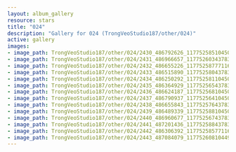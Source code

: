 ```yaml
---
layout: album_gallery
resource: stars
title: "024"
description: "Gallery for 024 (TrongVeoStudio187/other/024)"
active: gallery
images:
- image_path: TrongVeoStudio187/other/024/2430_486792626_1177525851045020_6024920736212004572_n.jpg
- image_path: TrongVeoStudio187/other/024/2431_486966657_1177526034378335_9192490302896528317_n.jpg
- image_path: TrongVeoStudio187/other/024/2432_486655226_1177525877711684_8264478410504160632_n.jpg
- image_path: TrongVeoStudio187/other/024/2433_486515890_1177525804378358_1118712256508561684_n.jpg
- image_path: TrongVeoStudio187/other/024/2434_486250292_1177525811045024_7942832421260591617_n.jpg
- image_path: TrongVeoStudio187/other/024/2435_486364929_1177525654378373_8347312925328035024_n.jpg
- image_path: TrongVeoStudio187/other/024/2436_486624187_1177525681045037_523486746250361279_n.jpg
- image_path: TrongVeoStudio187/other/024/2437_486790937_1177525641045041_7025109989288024428_n.jpg
- image_path: TrongVeoStudio187/other/024/2438_486655843_1177525764378362_498557075611303052_n.jpg
- image_path: TrongVeoStudio187/other/024/2439_486489339_1177525881045017_3927378740556641785_n.jpg
- image_path: TrongVeoStudio187/other/024/2440_486960677_1177525674378371_5703911307155458758_n.jpg
- image_path: TrongVeoStudio187/other/024/2441_487201436_1177525884378350_8132912976728777882_n.jpg
- image_path: TrongVeoStudio187/other/024/2442_486306392_1177525857711686_2441675367115545691_n.jpg
- image_path: TrongVeoStudio187/other/024/2443_487084079_1177526081044997_5782630574218097529_n.jpg
---
```

